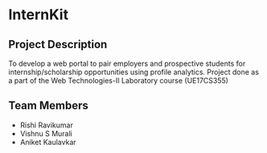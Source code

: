 # InternKit

## Project Description
To develop a web portal to pair employers and prospective students for internship/scholarship opportunities using profile analytics.
Project done as a part of the Web Technologies-II Laboratory course (UE17CS355)

## Team Members
- Rishi Ravikumar
- Vishnu S Murali
- Aniket Kaulavkar
